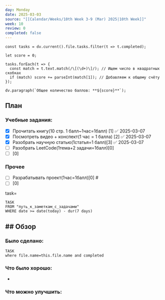 ```yaml
---
day: Monday
date: 2025-03-03
source: "[[Calendar/Weeks/10th Week 3-9 (Mar) 2025|10th Week]]"
week: 10
review: 0
completed: false
---
```

```dataviewjs
const tasks = dv.current().file.tasks.filter(t => t.completed);

let score = 0;

tasks.forEach(t => {
  const match = t.text.match(/\[(\d+)\]/); // Ищем число в квадратных скобках
  if (match) score += parseInt(match[1]); // Добавляем к общему счёту
});

dv.paragraph(`Общее количество баллов: **${score}**`);

```
## План

### Учебные задания:
- [x] Прочитать книгу(10 стр. 1 балл~1час=1балл) [1] ✅ 2025-03-07
- [x] Посмотреть видео + конспект(1 час = 1 балла) [2] ✅ 2025-03-07
- [x] Разобрать научную статью(1статья=1 балл)[3] ✅ 2025-03-07
- [ ] Разобрать LeetCode(1тема+2 задачи=1балл)[0]
- [ ] [0]
### Прочее
- [ ]  Разрабатывать проект(1час=1балл)[0] #
- [ ] [0]

task=
```dataview
TASK
FROM "путь_к_заметкам_с_задачами"
WHERE date >= date(today) - dur(7 days)
```



## ## Обзор

### Было сделано:
```dataview
TASK
where file.name=this.file.name and completed
```






### Что было хорошо:
 - 



### Что можно улучшить:
